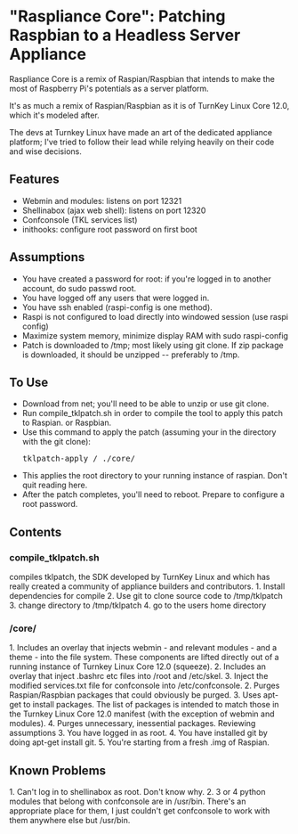 <html><head></head><body>
<h1>"Raspliance Core": Patching Raspbian to a Headless Server Appliance</h1>
<p>Raspliance Core is a remix of Raspian/Raspbian that intends to make the most of Raspberry Pi's potentials as a server platform.

<p>It's as much a remix of Raspian/Raspbian as it is of TurnKey Linux Core 12.0, which it's modeled after.

<p>The devs at Turnkey Linux have made an art of the dedicated appliance platform; I've tried to follow their lead while relying heavily on their code and wise decisions.
<h2>Features</h2>
<ul><li>Webmin and modules: listens on port 12321
<li>Shellinabox (ajax web shell): listens on port 12320
<li>Confconsole (TKL services list)
<li>inithooks: configure root password on first boot</li>
</ul>
<h2>Assumptions</h2>
<ul><li>You have created a password for root: if you're logged in to another account, do sudo passwd root.
<li>You have logged off any users that were logged in.
<li>You have ssh enabled (raspi-config is one method).
<li>Raspi is not configured to load directly into windowed session (use raspi config)
<li>Maximize system memory, minimize display RAM with sudo raspi-config
<li>Patch is downloaded to /tmp; most likely using git clone. If zip package is downloaded, it should be unzipped -- preferably to /tmp.
</ul>
<h2>To Use</h2>
<ul><li>Download from net; you'll need to be able to unzip or use git clone.
<li>Run compile_tklpatch.sh in order to compile the tool to apply this patch to Raspian. or Raspbian.
<li>Use this command to apply the patch (assuming your in the directory with the git clone):</li>
<pre>tklpatch-apply / ./core/</pre>
<li>This applies the root directory to your running instance of raspian. Don't quit reading here.
<li>After the patch completes, you'll need to reboot. Prepare to configure a root password.
</ul>
<h2>Contents</h2>
<h3>compile_tklpatch.sh</h3>
compiles tklpatch, the SDK developed by TurnKey Linux and which has really created a community of appliance builders and contributors.
1. Install dependencies for compile
2. Use git to clone source code to /tmp/tklpatch
3. change directory to /tmp/tklpatch
4. go to the users home directory

<h3>/core/</h3>
1. Includes an overlay that injects webmin - and relevant modules - and a theme - into the file system. These components are lifted directly out of a running instance of Turnkey Linux Core 12.0 (squeeze).
2. Includes an overlay that inject .bashrc etc files into /root and /etc/skel.
3. Inject the modified services.txt file for confconsole into /etc/confconsole.
2. Purges Raspian/Raspbian packages that could obviously be purged.
3. Uses apt-get to install packages. The list of packages is intended to match those in the Turnkey Linux Core 12.0 manifest (with the exception of webmin and modules).
4. Purges unnecessary, inessential packages.
Reviewing assumptions
3. You have logged in as root.
4. You have installed git by doing apt-get install git.
5. You're starting from a fresh .img of Raspian.

<h2>Known Problems</h2>
1. Can't log in to shellinabox as root. Don't know why.
2. 3 or 4 python modules that belong with confconsole are in /usr/bin. There's an appropriate place for them, I just couldn't get confconsole to work with them anywhere else but /usr/bin.
</body></html>